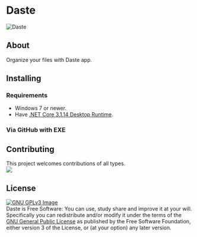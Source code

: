 # Daste
![Daste](https://user-images.githubusercontent.com/23485114/123590844-7b969d80-d800-11eb-9b54-9a54fce3cac8.png)

## About
Organize your files with Daste app.

## Installing

### Requirements
- Windows 7 or newer.
- Have [.NET Core 3.1.14 Desktop Runtime](https://dotnet.microsoft.com/download/dotnet/thank-you/runtime-desktop-3.1.14-windows-x64-installer).

### Via GitHub with EXE

## Contributing
This project welcomes contributions of all types.  
![](https://img.shields.io/github/forks/xmha97/Daste?style=for-the-badge)

## License
[![GNU GPLv3 Image](https://www.gnu.org/graphics/gplv3-127x51.png)](http://www.gnu.org/licenses/gpl-3.0.en.html)  
Daste is Free Software: You can use, study share and improve it at your
will. Specifically you can redistribute and/or modify it under the terms of the
[GNU General Public License](https://www.gnu.org/licenses/gpl.html) as
published by the Free Software Foundation, either version 3 of the License, or
(at your option) any later version.  
